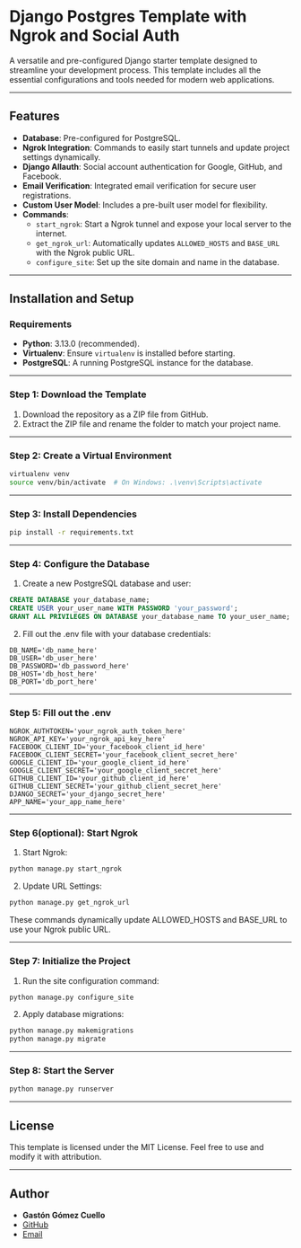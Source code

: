# Django Postgres Template with Ngrok and Social Auth

A versatile and pre-configured Django starter template designed to streamline your development process. This template includes all the essential configurations and tools needed for modern web applications.

---

## Features

- **Database**: Pre-configured for PostgreSQL.
- **Ngrok Integration**: Commands to easily start tunnels and update project settings dynamically.
- **Django Allauth**: Social account authentication for Google, GitHub, and Facebook.
- **Email Verification**: Integrated email verification for secure user registrations.
- **Custom User Model**: Includes a pre-built user model for flexibility.
- **Commands**:
  - `start_ngrok`: Start a Ngrok tunnel and expose your local server to the internet.
  - `get_ngrok_url`: Automatically updates `ALLOWED_HOSTS` and `BASE_URL` with the Ngrok public URL.
  - `configure_site`: Set up the site domain and name in the database.

---

## Installation and Setup

### Requirements

- **Python**: 3.13.0 (recommended).
- **Virtualenv**: Ensure `virtualenv` is installed before starting.
- **PostgreSQL**: A running PostgreSQL instance for the database.

---

### Step 1: Download the Template

1. Download the repository as a ZIP file from GitHub.
2. Extract the ZIP file and rename the folder to match your project name.

---

### Step 2: Create a Virtual Environment

```bash
virtualenv venv
source venv/bin/activate  # On Windows: .\venv\Scripts\activate
```

---

### Step 3: Install Dependencies

```bash
pip install -r requirements.txt
```

---

### Step 4: Configure the Database

1. Create a new PostgreSQL database and user:

```sql
CREATE DATABASE your_database_name;
CREATE USER your_user_name WITH PASSWORD 'your_password';
GRANT ALL PRIVILEGES ON DATABASE your_database_name TO your_user_name;
```

2. Fill out the .env file with your database credentials:

```env
DB_NAME='db_name_here'
DB_USER='db_user_here'
DB_PASSWORD='db_password_here'
DB_HOST='db_host_here'
DB_PORT='db_port_here'
```

---

### Step 5: Fill out the .env

```env
NGROK_AUTHTOKEN='your_ngrok_auth_token_here'
NGROK_API_KEY='your_ngrok_api_key_here'
FACEBOOK_CLIENT_ID='your_facebook_client_id_here'
FACEBOOK_CLIENT_SECRET='your_facebook_client_secret_here'
GOOGLE_CLIENT_ID='your_google_client_id_here'
GOOGLE_CLIENT_SECRET='your_google_client_secret_here'
GITHUB_CLIENT_ID='your_github_client_id_here'
GITHUB_CLIENT_SECRET='your_github_client_secret_here'
DJANGO_SECRET='your_django_secret_here'
APP_NAME='your_app_name_here'
```

---

### Step 6(optional): Start Ngrok

1. Start Ngrok:

```bash
python manage.py start_ngrok
```

2. Update URL Settings:

```bash
python manage.py get_ngrok_url
```

These commands dynamically update ALLOWED_HOSTS and BASE_URL to use your Ngrok public URL.

---

### Step 7: Initialize the Project

1. Run the site configuration command:

```bash
python manage.py configure_site
```

2. Apply database migrations:

```bash
python manage.py makemigrations
python manage.py migrate
```

---

### Step 8: Start the Server

```bash
python manage.py runserver
```

---

## License

This template is licensed under the MIT License. Feel free to use and modify it with attribution.

---

## Author

- **Gastón Gómez Cuello**
- [GitHub](https://github.com/gastongomezcuello)
- [Email](mailto:gastongomezcuello@gmail.com)
